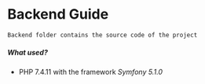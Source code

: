 # Backend Guide
```
Backend folder contains the source code of the project
```
##### What used?
+ PHP 7.4.11 with the framework _Symfony_ _5.1.0_
